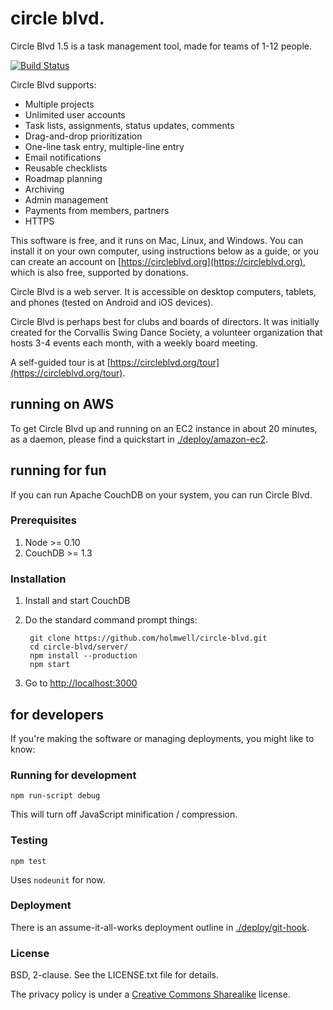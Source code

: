 circle blvd.
===============
Circle Blvd 1.5 is a task management tool, made for teams of 1-12 people. 

[![Build Status](https://travis-ci.org/holmwell/circle-blvd.svg?branch=master)](https://travis-ci.org/holmwell/circle-blvd)

Circle Blvd supports:
 * Multiple projects
 * Unlimited user accounts 
 * Task lists, assignments, status updates, comments
 * Drag-and-drop prioritization
 * One-line task entry, multiple-line entry
 * Email notifications
 * Reusable checklists
 * Roadmap planning
 * Archiving
 * Admin management
 * Payments from members, partners
 * HTTPS

This software is free, and it runs on Mac, Linux, and Windows. You can install it on your own computer, using instructions below as a guide, or you can create an account on [https://circleblvd.org](https://circleblvd.org), which is also free, supported by donations.

Circle Blvd is a web server. It is accessible on desktop computers, tablets, and phones (tested on Android and iOS devices).

Circle Blvd is perhaps best for clubs and boards of directors. It was initially created for the Corvallis Swing Dance Society, a volunteer organization that hosts 3-4 events each month, with a weekly board meeting.

A self-guided tour is at [https://circleblvd.org/tour](https://circleblvd.org/tour).


running on AWS
----------------
To get Circle Blvd up and running on an EC2 instance in about 20 minutes, 
as a daemon, please find a quickstart in [./deploy/amazon-ec2](https://github.com/holmwell/circle-blvd/tree/master/deploy/amazon-ec2). 


running for fun
----------------
If you can run Apache CouchDB on your system, you can run Circle Blvd. 

### Prerequisites
1. Node >= 0.10
2. CouchDB >= 1.3

### Installation
1. Install and start CouchDB
2. Do the standard command prompt things:

        git clone https://github.com/holmwell/circle-blvd.git
        cd circle-blvd/server/
        npm install --production
        npm start
  
3. Go to [http://localhost:3000](http://localhost:3000)

for developers
-----------------
If you're making the software or managing deployments, you
might like to know:

### Running for development

    npm run-script debug

This will turn off JavaScript minification / compression.

### Testing

    npm test

Uses `nodeunit` for now.

### Deployment
There is an assume-it-all-works deployment outline in [./deploy/git-hook](https://github.com/holmwell/circle-blvd/tree/master/deploy/git-hook).

### License
BSD, 2-clause. See the LICENSE.txt file for details. 

The privacy policy is under a [Creative Commons Sharealike](https://creativecommons.org/licenses/by-sa/2.5/) license.